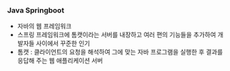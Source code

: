 ### Java Springboot
- 자바의 웹 프레임워크
- 스프링 프레임워크에 톰캣이라는 서버를 내장하고 여러 편의 기능들을 추가하여 개발자들 사이에서 꾸준한 인기
- 톰캣 : 클라이언트의 요청을 해석하여 그에 맞는 자바 프로그램을 실행한 후 결과를 응답해 주는 웹 애플리케이션 서버